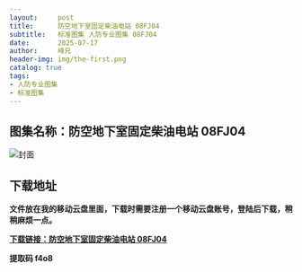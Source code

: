 ```yaml
---
layout:     post
title:      防空地下室固定柴油电站 08FJ04
subtitle:   标准图集 人防专业图集 08FJ04
date:       2025-07-17
author:     峰兄
header-img: img/the-first.png
catalog: true
tags:
- 人防专业图集
- 标准图集
---
```

## 图集名称：防空地下室固定柴油电站 08FJ04
![封面](https://pic1.imgdb.cn/item/687864be58cb8da5c8bc730d.jpg)


## 下载地址 ##
**文件放在我的移动云盘里面，下载时需要注册一个移动云盘账号，登陆后下载，稍稍麻烦一点。**  
  
[**下载链接：防空地下室固定柴油电站 08FJ04**](https://caiyun.139.com/w/i/2oxwDB3hy4B6y)


**提取码 f4o8**

